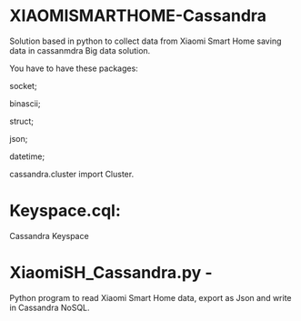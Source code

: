 # XIAOMISMARTHOME-Cassandra
Solution based in python to collect data from Xiaomi Smart Home saving data in cassanmdra Big data solution.

You have to have these packages:

socket; 

binascii; 

struct; 

json; 

datetime; 

cassandra.cluster import Cluster.


# Keyspace.cql:
Cassandra Keyspace

# XiaomiSH_Cassandra.py - 
Python program to read Xiaomi Smart Home data, export as Json and write in Cassandra NoSQL.
